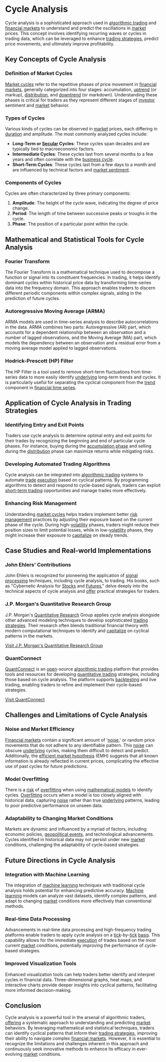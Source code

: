 # Cycle Analysis

Cycle analysis is a sophisticated approach used in [algorithmic trading](../a/algorithmic_trading.md) and [financial markets](../f/financial_market.md) to understand and predict the oscillations in [market](../m/market.md) prices. This concept involves identifying recurring waves or cycles in trading data, which can be leveraged to enhance [trading strategies](../t/trading_strategies.md), predict price movements, and ultimately improve profitability.

## Key Concepts of Cycle Analysis

### Definition of Market Cycles
[Market cycles](../m/market_cycles.md) refer to the repetitive phases of price movement in [financial markets](../f/financial_market.md), generally categorized into four stages: accumulation, [uptrend](../u/uptrend.md) (or markup), [distribution](../d/distribution.md), and [downtrend](../d/downtrend.md) (or markdown). Understanding these phases is critical for traders as they represent different stages of [investor](../i/investor.md) sentiment and [market](../m/market.md) behavior.

### Types of Cycles
Various kinds of cycles can be observed in [market](../m/market.md) prices, each differing in [duration](../d/duration.md) and amplitude. The most commonly analyzed cycles include:

- **Long-Term or [Secular](../s/secular.md) Cycles**: These cycles span decades and are typically tied to macroeconomic factors.
- **Intermediate Cycles**: These cycles last from several months to a few years and often correlate with the [business cycle](../b/business_cycle.md).
- **Short-Term Cycles**: These cycles last from a few days to a month and are influenced by technical factors and [market sentiment](../m/market_sentiment.md).

### Components of Cycles
Cycles are often characterized by three primary components:
1. **Amplitude**: The height of the cycle wave, indicating the degree of price change.
2. **Period**: The length of time between successive peaks or troughs in the cycle.
3. **Phase**: The position of a particular point within the cycle.

## Mathematical and Statistical Tools for Cycle Analysis

### Fourier Transform
The Fourier Transform is a mathematical technique used to decompose a function or signal into its constituent frequencies. In trading, it helps identify dominant cycles within historical price data by transforming time-series data into the frequency domain. This approach enables traders to discern different periodic components within complex signals, aiding in the prediction of future cycles.

### Autoregressive Moving Average (ARMA)
ARMA models are used in time-series analysis to describe autocorrelations in the data. ARMA combines two parts: Autoregressive (AR) part, which accounts for a dependent relationship between an observation and a number of lagged observations, and the Moving Average (MA) part, which models the dependency between an observation and a residual error from a moving average model applied to lagged observations.

### Hodrick-Prescott (HP) Filter
The HP Filter is a tool used to remove short-term fluctuations from time-series data to more easily identify [underlying](../u/underlying.md) long-term trends and cycles. It is particularly useful for separating the cyclical component from the [trend](../t/trend.md) component in [financial time series](../f/financial_time_series.md).

## Application of Cycle Analysis in Trading Strategies

### Identifying Entry and Exit Points
Traders use cycle analysis to determine optimal entry and exit points for their trades by recognizing the beginning and end of particular cycle phases. For instance, buying during the [accumulation phase](../a/accumulation_phase.md) and selling during the [distribution](../d/distribution.md) phase can maximize returns while mitigating risks.

### Developing Automated Trading Algorithms
Cycle analysis can be integrated into [algorithmic trading](../a/algorithmic_trading.md) systems to automate [trade](../t/trade.md) [execution](../e/execution.md) based on cyclical patterns. By programming algorithms to detect and respond to cycle-based signals, traders can exploit [short-term trading](../s/short-term_trading.md) opportunities and manage trades more effectively.

### Enhancing Risk Management
Understanding [market cycles](../m/market_cycles.md) helps traders implement better [risk management](../r/risk_management.md) practices by adjusting their exposure based on the current phase of the cycle. During high-[volatility](../v/volatility.md) phases, traders might reduce their position sizes to limit potential losses, while in low-[volatility](../v/volatility.md) phases, they might increase their exposure to [capitalize](../c/capitalize.md) on steady trends.

## Case Studies and Real-world Implementations

### John Ehlers' Contributions
John Ehlers is recognized for pioneering the application of [signal processing](../s/signal_processing_in_trading.md) techniques, including cycle analysis, to trading. His books, such as "Cybernetic Analysis for [Stocks](../s/stock.md) and [Futures](../f/futures.md)," delve deeply into the technical aspects of cycle analysis and [offer](../o/offer.md) practical strategies for traders.

### J.P. Morgan's Quantitative Research Group
J.P. Morgan's [Quantitative Research](../q/quantitative_research.md) Group applies cycle analysis alongside other advanced modeling techniques to develop sophisticated [trading strategies](../t/trading_strategies.md). Their research often blends traditional financial theory with modern computational techniques to identify and [capitalize](../c/capitalize.md) on cyclical patterns in the markets.

[Visit J.P. Morgan's Quantitative Research Group](https://www.jpmorgan.com/global/research)

### QuantConnect
[QuantConnect](../q/quantconnect.md) is an [open](../o/open.md)-source [algorithmic trading](../a/algorithmic_trading.md) platform that provides tools and resources for developing [quantitative trading](../q/quantitative_trading.md) strategies, including those based on cycle analysis. The platform supports [backtesting](../b/backtesting.md) and live trading, enabling traders to refine and implement their cycle-based strategies.

[Visit QuantConnect](https://www.quantconnect.com)

## Challenges and Limitations of Cycle Analysis

### Noise and Market Efficiency
[Financial markets](../f/financial_market.md) contain a significant amount of '[noise](../n/noise.md),' or random price movements that do not adhere to any identifiable pattern. This [noise](../n/noise.md) can obscure [underlying](../u/underlying.md) cycles, making them difficult to detect and predict. Additionally, the [efficient market hypothesis](../e/efficient_market_hypothesis.md) (EMH) suggests that all known information is already reflected in current prices, complicating the effective use of past cycles for future predictions.

### Model Overfitting
There is a [risk](../r/risk.md) of [overfitting](../o/overfitting.md) when using [mathematical models](../m/mathematical_models_in_trading.md) to identify cycles. [Overfitting](../o/overfitting.md) occurs when a model is too closely aligned with historical data, capturing [noise](../n/noise.md) rather than true [underlying](../u/underlying.md) patterns, leading to poor predictive performance on unseen data.

### Adaptability to Changing Market Conditions
Markets are dynamic and influenced by a myriad of factors, including economic policies, [geopolitical events](../g/geopolitical_events.md), and technological advancements. Cycles identified in historical data may not persist under new [market](../m/market.md) conditions, challenging the adaptability of cycle-based strategies.

## Future Directions in Cycle Analysis

### Integration with Machine Learning
The integration of [machine learning](../m/machine_learning.md) techniques with traditional cycle analysis holds potential for enhancing predictive accuracy. [Machine learning](../m/machine_learning.md) models can analyze vast datasets, identify complex patterns, and adapt to changing [market](../m/market.md) conditions more effectively than conventional methods.

### Real-time Data Processing
Advancements in real-time data processing and high-frequency trading platforms enable traders to apply cycle analysis on a [tick](../t/tick.md)-by-[tick](../t/tick.md) [basis](../b/basis.md). This capability allows for the immediate [execution](../e/execution.md) of trades based on the most current [market](../m/market.md) conditions, potentially improving the performance of cycle-based strategies.

### Improved Visualization Tools
Enhanced visualization tools can help traders better identify and interpret cycles in financial data. Three-dimensional graphs, heat maps, and interactive charts provide deeper insights into cyclical patterns, facilitating more informed decision-making.

## Conclusion

Cycle analysis is a powerful tool in the arsenal of algorithmic traders, [offering](../o/offering.md) a systematic approach to understanding and predicting [market](../m/market.md) behaviors. By leveraging mathematical and statistical techniques, traders can identify cyclical patterns that inform their [trading strategies](../t/trading_strategies.md), improving their ability to navigate complex [financial markets](../f/financial_market.md). However, it is essential to recognize the limitations and challenges inherent in this approach and continuously seek innovative methods to enhance its efficacy in ever-evolving [market](../m/market.md) conditions.